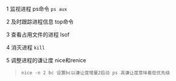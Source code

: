 1 监视进程 ps命令
```ps aux```

2 及时跟踪进程信息 top命令

3 查看占用文件的进程 lsof

4 消灭进程
```kill```

5 调整进程的谦让度 nice和renice
> ```nice -n 2 bc 设置bc以谦让度增量2启动 ps 高谦让度意味着低优先级```

